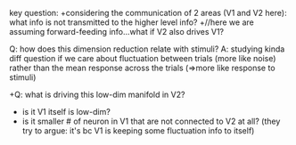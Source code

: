 key question:
 +considering the communication of 2 areas (V1 and V2 here): what info is not transmitted to the higher level info? 
 +//here we are assuming forward-feeding info...what if V2 also drives V1? 

Q: how does this dimension reduction relate with stimuli?
A: studying kinda diff question if we care about fluctuation between trials (more like noise) rather than the mean response across the trials (=>more like response to stimuli) 
 
 +Q: what is driving this low-dim manifold in V2?
- is it V1 itself is low-dim?
- is it smaller # of neuron in V1 that are not connected to V2 at all?
(they try to argue: it's bc V1 is keeping some fluctuation info to itself)
